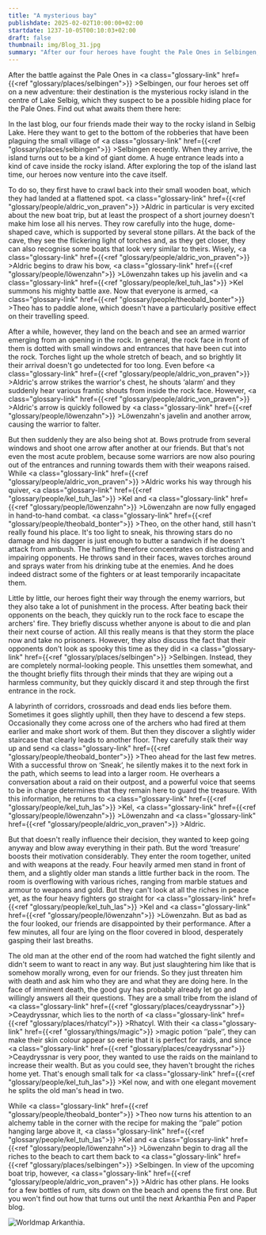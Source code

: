 ```yaml
---
title: "A mysterious bay"
publishdate: 2025-02-02T10:00:00+02:00
startdate: 1237-10-05T00:10:03+02:00
draft: false
thumbnail: img/Blog_31.jpg
summary: "After our four heroes have fought the Pale Ones in Selbingen, their search has already brought them to the mysterious rocky island in Lake Selbig. But the real adventure is only just beginning! Hidden deep inside the island is a huge cave - does it hold the answers they're looking for, or are there dangers lurking there that they didn't expect? Find out here:"
---
```


After the battle against the Pale Ones in <a class="glossary-link" href={{<ref "glossary/places/selbingen">}} >Selbingen</a>, our four heroes set off on a new adventure: their destination is the mysterious rocky island in the centre of Lake Selbig, which they suspect to be a possible hiding place for the Pale Ones. Find out what awaits them there here:

In the last blog, our four friends made their way to the rocky island in Selbig Lake. Here they want to get to the bottom of the robberies that have been plaguing the small village of <a class="glossary-link" href={{<ref "glossary/places/selbingen">}} >Selbingen</a> recently. When they arrive, the island turns out to be a kind of giant dome. A huge entrance leads into a kind of cave inside the rocky island. After exploring the top of the island last time, our heroes now venture into the cave itself.

To do so, they first have to crawl back into their small wooden boat, which they had landed at a flattened spot. <a class="glossary-link" href={{<ref "glossary/people/aldric_von_praven">}} >Aldric</a> in particular is very excited about the new boat trip, but at least the prospect of a short journey doesn't make him lose all his nerves. They row carefully into the huge, dome-shaped cave, which is supported by several stone pillars. At the back of the cave, they see the flickering light of torches and, as they get closer, they can also recognise some boats that look very similar to theirs. Wisely, <a class="glossary-link" href={{<ref "glossary/people/aldric_von_praven">}} >Aldric</a> begins to draw his bow, <a class="glossary-link" href={{<ref "glossary/people/löwenzahn">}} >Löwenzahn</a> takes up his javelin and <a class="glossary-link" href={{<ref "glossary/people/kel_tuh_las">}} >Kel</a> summons his mighty battle axe. Now that everyone is armed, <a class="glossary-link" href={{<ref "glossary/people/theobald_bonter">}} >Theo</a> has to paddle alone, which doesn't have a particularly positive effect on their travelling speed.

After a while, however, they land on the beach and see an armed warrior emerging from an opening in the rock. In general, the rock face in front of them is dotted with small windows and entrances that have been cut into the rock. Torches light up the whole stretch of beach, and so brightly lit their arrival doesn't go undetected for too long. Even before <a class="glossary-link" href={{<ref "glossary/people/aldric_von_praven">}} >Aldric</a>'s arrow strikes the warrior's chest, he shouts ‘alarm’ and they suddenly hear various frantic shouts from inside the rock face. However, <a class="glossary-link" href={{<ref "glossary/people/aldric_von_praven">}} >Aldric</a>'s arrow is quickly followed by <a class="glossary-link" href={{<ref "glossary/people/löwenzahn">}} >Löwenzahn</a>'s javelin and another arrow, causing the warrior to falter.

But then suddenly they are also being shot at. Bows protrude from several windows and shoot one arrow after another at our friends. But that's not even the most acute problem, because some warriors are now also pouring out of the entrances and running towards them with their weapons raised. While <a class="glossary-link" href={{<ref "glossary/people/aldric_von_praven">}} >Aldric</a> works his way through his quiver, <a class="glossary-link" href={{<ref "glossary/people/kel_tuh_las">}} >Kel</a> and <a class="glossary-link" href={{<ref "glossary/people/löwenzahn">}} >Löwenzahn</a> are now fully engaged in hand-to-hand combat. <a class="glossary-link" href={{<ref "glossary/people/theobald_bonter">}} >Theo</a>, on the other hand, still hasn't really found his place. It's too light to sneak, his throwing stars do no damage and his dagger is just enough to butter a sandwich if he doesn't attack from ambush. The halfling therefore concentrates on distracting and impairing opponents. He throws sand in their faces, waves torches around and sprays water from his drinking tube at the enemies. And he does indeed distract some of the fighters or at least temporarily incapacitate them.

Little by little, our heroes fight their way through the enemy warriors, but they also take a lot of punishment in the process. After beating back their opponents on the beach, they quickly run to the rock face to escape the archers' fire. They briefly discuss whether anyone is about to die and plan their next course of action. All this really means is that they storm the place now and take no prisoners. However, they also discuss the fact that their opponents don't look as spooky this time as they did in <a class="glossary-link" href={{<ref "glossary/places/selbingen">}} >Selbingen</a>. Instead, they are completely normal-looking people. This unsettles them somewhat, and the thought briefly flits through their minds that they are wiping out a harmless community, but they quickly discard it and step through the first entrance in the rock.

A labyrinth of corridors, crossroads and dead ends lies before them. Sometimes it goes slightly uphill, then they have to descend a few steps. Occasionally they come across one of the archers who had fired at them earlier and make short work of them. But then they discover a slightly wider staircase that clearly leads to another floor. They carefully stalk their way up and send <a class="glossary-link" href={{<ref "glossary/people/theobald_bonter">}} >Theo</a> ahead for the last few metres. With a successful throw on ‘Sneak’, he silently makes it to the next fork in the path, which seems to lead into a larger room. He overhears a conversation about a raid on their outpost, and a powerful voice that seems to be in charge determines that they remain here to guard the treasure. With this information, he returns to <a class="glossary-link" href={{<ref "glossary/people/kel_tuh_las">}} >Kel</a>, <a class="glossary-link" href={{<ref "glossary/people/löwenzahn">}} >Löwenzahn</a> and <a class="glossary-link" href={{<ref "glossary/people/aldric_von_praven">}} >Aldric</a>.

But that doesn't really influence their decision, they wanted to keep going anyway and blow away everything in their path. But the word ‘treasure’ boosts their motivation considerably. They enter the room together, united and with weapons at the ready. Four heavily armed men stand in front of them, and a slightly older man stands a little further back in the room. The room is overflowing with various riches, ranging from marble statues and armour to weapons and gold. But they can't look at all the riches in peace yet, as the four heavy fighters go straight for <a class="glossary-link" href={{<ref "glossary/people/kel_tuh_las">}} >Kel</a> and <a class="glossary-link" href={{<ref "glossary/people/löwenzahn">}} >Löwenzahn</a>. But as bad as the four looked, our friends are disappointed by their performance. After a few minutes, all four are lying on the floor covered in blood, desperately gasping their last breaths.

The old man at the other end of the room had watched the fight silently and didn't seem to want to react in any way. But just slaughtering him like that is somehow morally wrong, even for our friends. So they just threaten him with death and ask him who they are and what they are doing here. In the face of imminent death, the good guy has probably already let go and willingly answers all their questions. They are a small tribe from the island of <a class="glossary-link" href={{<ref "glossary/places/ceaydryssnar">}} >Ceaydryssnar</a>, which lies to the north of <a class="glossary-link" href={{<ref "glossary/places/rhatcyl">}} >Rhatcyl</a>. With their <a class="glossary-link" href={{<ref "glossary/things/magic">}} >magic</a> potion ‘’pale‘’, they can make their skin colour appear so eerie that it is perfect for raids, and since <a class="glossary-link" href={{<ref "glossary/places/ceaydryssnar">}} >Ceaydryssnar</a> is very poor, they wanted to use the raids on the mainland to increase their wealth. But as you could see, they haven't brought the riches home yet. That's enough small talk for <a class="glossary-link" href={{<ref "glossary/people/kel_tuh_las">}} >Kel</a> now, and with one elegant movement he splits the old man's head in two.

While <a class="glossary-link" href={{<ref "glossary/people/theobald_bonter">}} >Theo</a> now turns his attention to an alchemy table in the corner with the recipe for making the ‘’pale‘’ potion hanging large above it, <a class="glossary-link" href={{<ref "glossary/people/kel_tuh_las">}} >Kel</a> and <a class="glossary-link" href={{<ref "glossary/people/löwenzahn">}} >Löwenzahn</a> begin to drag all the riches to the beach to cart them back to <a class="glossary-link" href={{<ref "glossary/places/selbingen">}} >Selbingen</a>. In view of the upcoming boat trip, however, <a class="glossary-link" href={{<ref "glossary/people/aldric_von_praven">}} >Aldric</a> has other plans. He looks for a few bottles of rum, sits down on the beach and opens the first one. But you won't find out how that turns out until the next Arkanthia Pen and Paper blog.

<div class="img-max center">
  <img class="img-fluid" title="Worldmap Arkanthia" alt="Worldmap Arkanthia." src="/img/Arkanthia_Full_Map_Felseninsel.jpg" />
</div>
